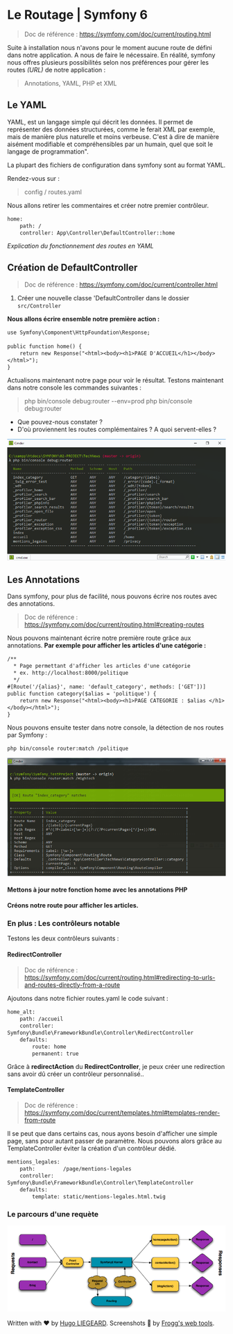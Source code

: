 ﻿# Le Routage | Symfony 6

> Doc de référence : https://symfony.com/doc/current/routing.html

Suite à installation nous n'avons pour le moment aucune route de défini dans notre application. A nous de faire le nécessaire.
En réalité, symfony nous offres plusieurs possibilités selon nos préférences pour gérer les routes *(URL)* de notre application : 

> Annotations, YAML, PHP et XML

## Le YAML

 YAML, est un langage simple qui décrit les données. Il permet de représenter des données structurées, comme le ferait XML par exemple, mais de manière plus naturelle et moins verbeuse. C'est à dire de manière aisément modifiable et  compréhensibles par un humain, quel que soit le langage de programmation".

La plupart des fichiers de configuration dans symfony sont au format YAML.

Rendez-vous sur :
>  config / routes.yaml

Nous allons retirer les commentaires et créer notre premier contrôleur.

    home:
        path: /
        controller: App\Controller\DefaultController::home

*Explication du fonctionnement des routes en YAML*

## Création de DefaultController

> Doc de référence : https://symfony.com/doc/current/controller.html

 1. Créer une nouvelle classe 'DefaultController dans le dossier `src/Controller`

**Nous allons écrire ensemble notre première action :**

    use Symfony\Component\HttpFoundation\Response;
    
    public function home() {
        return new Response("<html><body><h1>PAGE D'ACCUEIL</h1></body></html>");
    }

Actualisons maintenant notre page pour voir le résultat.
Testons maintenant dans notre console les commandes suivantes :
> php bin/console debug:router --env=prod
> php bin/console debug:router

 - Que pouvez-nous constater ?
 - D'où proviennent les routes complémentaires ? A quoi servent-elles ?

![enter image description here](https://github.com/biynmedia/Formation-Symfony/blob/master/LES-FONDAMENTAUX/captures/symfony_debug_console_dev.png?raw=true)

## Les Annotations

Dans symfony, pour plus de facilité, nous pouvons écrire nos routes avec des annotations.
> Doc de référence : https://symfony.com/doc/current/routing.html#creating-routes

Nous pouvons maintenant écrire notre première route grâce aux annotations.
**Par exemple pour afficher les articles d'une catégorie :** 

    /**
      * Page permettant d'afficher les articles d'une catégorie
      * ex. http://localhost:8000/politique
      */
    #[Route('/{alias}', name: 'default_category', methods: ['GET'])]
    public function category($alias = 'politique') {
        return new Response("<html><body><h1>PAGE CATEGORIE : $alias </h1></body></html>");
    }

Nous pouvons ensuite tester dans notre console, la détection de nos routes par Symfony :

    php bin/console router:match /politique

![enter image description here](https://github.com/biynmedia/Formation-Symfony/blob/master/LES-FONDAMENTAUX/captures/symfony_debug_console_route.png?raw=true)

#### Mettons à jour notre fonction home avec les annotations PHP
#### Créons notre route pour afficher les articles.

### En plus :  Les contrôleurs notable
Testons les deux contrôleurs suivants :

#### RedirectController

> Doc de référence : https://symfony.com/doc/current/routing.html#redirecting-to-urls-and-routes-directly-from-a-route

Ajoutons dans notre fichier routes.yaml le code suivant :

    home_alt:
        path: /accueil
        controller: Symfony\Bundle\FrameworkBundle\Controller\RedirectController
        defaults:
            route: home
            permanent: true
            
Grâce à **redirectAction** du **RedirectController**, je peux créer une redirection sans avoir dû créer un contrôleur personnalisé..

#### TemplateController

> Doc de référence : https://symfony.com/doc/current/templates.html#templates-render-from-route

Il se peut que dans certains cas, nous ayons besoin d'afficher une simple page, sans pour autant passer de paramètre. Nous pouvons alors grâce au TemplateController éviter la création d'un contrôleur dédié.

    mentions_legales:
        path:         /page/mentions-legales
        controller:   Symfony\Bundle\FrameworkBundle\Controller\TemplateController
        defaults:
            template: static/mentions-legales.html.twig


### Le parcours d'une requète

![enter image description here](https://github.com/biynmedia/Formation-Symfony/blob/master/LES-FONDAMENTAUX/captures/request-flow.png?raw=true)

Written with ❤️ by [Hugo LIEGEARD](https://github.com/hugoliegeard).
Screenshots 📸 by [Frogg's web tools](https://tool.frogg.fr/).
